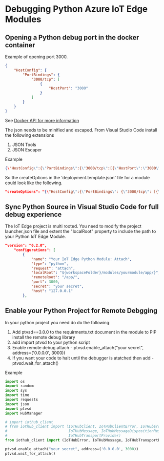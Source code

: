 # Debugging Python Azure IoT Edge Modules

## Opening a Python debug port in the docker container

Example of opening port 3000.

```json
{
    "HostConfig": {
        "PortBindings": {
            "3000/tcp": [
                {
                    "HostPort": "3000"
                }
            ]
        }
    }
}
```

See [Docker API for more information](https://docs.docker.com/engine/api/v1.37/#operation/ContainerCreate
)

The json needs to be minified and escaped. From Visual Studio Code install the following extensions

1. JSON Tools
2. JSON Escaper

Example

```json
{\"HostConfig\":{\"PortBindings\":{\"3000/tcp\":[{\"HostPort\":\"3000\"}]}}}
```

So the createOptions in the 'deployment.template.json' file for a module could look like the following.

```json
"createOptions": "{\"HostConfig\":{\"PortBindings\": {\"3000/tcp\": [{\"HostPort\": \"3000\"}]}}}"
```

## Sync Python Source in Visual Studio Code for full debug experience

The IoT Edge project is multi rooted. You need to modify the project launcher.json file and extent the "localRoot" property to include the path to your Python IoT Edge Module.

```json
"version": "0.2.0",
    "configurations": [
        {
            "name": "Your IoT Edge Python Module: Attach",
            "type": "python",
            "request": "attach",
            "localRoot": "${workspaceFolder}/modules/yourmodule/app/}",
            "remoteRoot": "/app/",
            "port": 3000,
            "secret": "your secret",
            "host": "127.0.0.1"
        },
```

## Enable your Python Project for Remote Debgging

In your python project you need do do the following

1. Add ptvsd==3.0.0 to the requirments.txt document in the module to PIP install the remote debug library
2. add import ptvsd to your python script
3. Enable remote debug attach - ptvsd.enable_attach("your secret", address=('0.0.0.0', 3000))
4. If you want your code to halt until the debugger is atatched then add - ptvsd.wait_for_attach()

Example

```python
import os
import random
import sys
import time
import requests
import json
import ptvsd
import HubManager

# import iothub_client
# from iothub_client import (IoTHubClient, IoTHubClientError, IoTHubError,
#                            IoTHubMessage, IoTHubMessageDispositionResult,
#                            IoTHubTransportProvider)
from iothub_client import (IoTHubError, IoTHubMessage, IoTHubTransportProvider)

ptvsd.enable_attach("your secret", address=('0.0.0.0', 3000))
ptvsd.wait_for_attach()
```